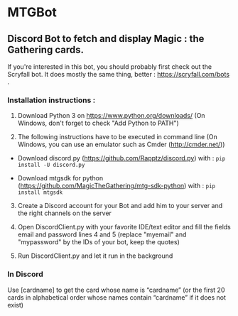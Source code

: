 MTGBot
===

Discord Bot to fetch and display Magic : the Gathering cards.
---

If you're interested in this bot, you should probably first check out the Scryfall bot. It does mostly the same thing, better : https://scryfall.com/bots .

### Installation instructions :

1. Download Python 3 on https://www.python.org/downloads/ (On Windows, don't forget to check "Add Python to PATH")

2. The following instructions have to be executed in command line (On Windows, you can use an emulator such as Cmder (http://cmder.net/))

  * Download discord.py (https://github.com/Rapptz/discord.py) with :
```pip install -U discord.py```

  * Download mtgsdk for python (https://github.com/MagicTheGathering/mtg-sdk-python) with :
```pip install mtgsdk```

3. Create a Discord account for your Bot and add him to your server and the right channels on the server

4. Open DiscordClient.py with your favorite IDE/text editor and fill the fields email and password lines 4 and 5 (replace "myemail" and "mypassword" by the IDs of your bot, keep the quotes)
5. Run DiscordClient.py and let it run in the background

### In Discord
Use [cardname] to get the card whose name is “cardname” (or the first 20 cards in alphabetical order whose names contain “cardname” if it does not exist)
